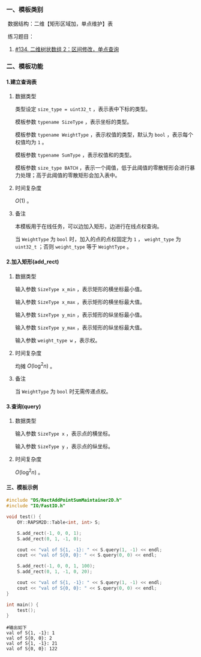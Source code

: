 ### 一、模板类别

​	数据结构：二维【矩形区域加，单点维护】表

​	练习题目：

1. [#134. 二维树状数组 2：区间修改，单点查询](https://loj.ac/p/134)


### 二、模板功能

#### 1.建立查询表

1. 数据类型

   类型设定 `size_type = uint32_t` ，表示表中下标的类型。

   模板参数 `typename SizeType` ，表示坐标的类型。
   
   模板参数 `typename WeightType` ，表示权值的类型，默认为 `bool` ，表示每个权值均为 `1` 。
   
   模板参数 `typename SumType` ，表示权值和的类型。
   
   模板参数 `size_type BATCH` ，表示一个阈值，低于此阈值的零散矩形会进行暴力处理；高于此阈值的零散矩形会加入表中。

2. 时间复杂度

    $O(1)$ 。

3. 备注

   本模板用于在线任务，可以边加入矩形，边进行在线点权查询。
   
   当 `WeightType` 为 `bool` 时，加入的点的点权固定为 `1` ， `weight_type` 为 `uint32_t` ；否则 `weight_type` 等于 `WeightType` 。


#### 2.加入矩形(add_rect)

1. 数据类型

   输入参数 `SizeType x_min` ，表示矩形的横坐标最小值。
   
   输入参数 `SizeType x_max` ，表示矩形的横坐标最大值。
   
   输入参数 `SizeType y_min` ，表示矩形的纵坐标最小值。
   
   输入参数 `SizeType y_max` ，表示矩形的纵坐标最大值。
   
   输入参数 `weight_type w` ，表示权。

2. 时间复杂度

   均摊 $O(\log^2 n)$ 。
    
3. 备注

   当 `WeightType` 为 `bool` 时无需传递点权。

#### 3.查询(query)

1. 数据类型

   输入参数 `SizeType x` ，表示点的横坐标。

   输入参数 `SizeType y` ，表示点的纵坐标。

2. 时间复杂度

    $O(\log^2 n)$ 。

#### 三、模板示例

```c++
#include "DS/RectAddPointSumMaintainer2D.h"
#include "IO/FastIO.h"

void test() {
    OY::RAPSM2D::Table<int, int> S;

    S.add_rect(-1, 0, 0, 1);
    S.add_rect(0, 1, -1, 0);

    cout << "val of S{1, -1}: " << S.query(1, -1) << endl;
    cout << "val of S{0, 0}: " << S.query(0, 0) << endl;

    S.add_rect(-1, 0, 0, 1, 100);
    S.add_rect(0, 1, -1, 0, 20);

    cout << "val of S{1, -1}: " << S.query(1, -1) << endl;
    cout << "val of S{0, 0}: " << S.query(0, 0) << endl;
}

int main() {
    test();
}
```

```
#输出如下
val of S{1, -1}: 1
val of S{0, 0}: 2
val of S{1, -1}: 21
val of S{0, 0}: 122

```

